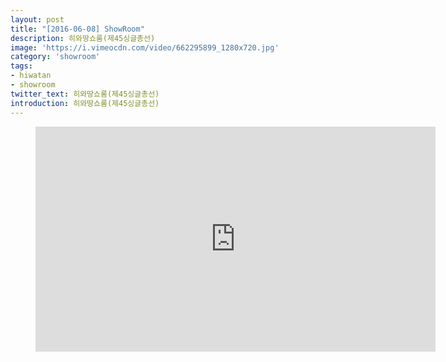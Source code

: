 ```yaml
---
layout: post
title: "[2016-06-08] ShowRoom"
description: 히와땅쇼룸(제45싱글총선)
image: 'https://i.vimeocdn.com/video/662295899_1280x720.jpg'
category: 'showroom'
tags:
- hiwatan
- showroom
twitter_text: 히와땅쇼룸(제45싱글총선)
introduction: 히와땅쇼룸(제45싱글총선)
---
```

<figure class="video_container">
<iframe src="https://player.vimeo.com/video/239345505" width="640" height="360" frameborder="0" webkitallowfullscreen mozallowfullscreen allowfullscreen></iframe>
</figure>
